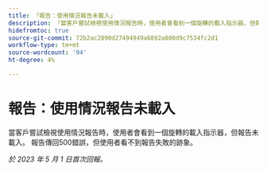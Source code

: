 ```yaml
---
title: 「報告：使用情況報告未載入」
description: 「當客戶嘗試檢視使用情況報告時，使用者會看到一個旋轉的載入指示器，但報告未載入。 報告傳回500錯誤，但使用者看不到報告失敗的跡象。」
hidefromtoc: true
source-git-commit: 72b2ac2890d27494949a6892a800d9c7534fc2d1
workflow-type: tm+mt
source-wordcount: '94'
ht-degree: 4%

---
```



# 報告：使用情況報告未載入

當客戶嘗試檢視使用情況報告時，使用者會看到一個旋轉的載入指示器，但報告未載入。 報告傳回500錯誤，但使用者看不到報告失敗的跡象。

_於 2023 年 5 月 1 日首次回報。_

